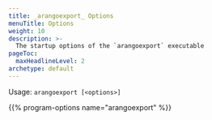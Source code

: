 ```yaml
---
title: _arangoexport_ Options
menuTitle: Options
weight: 10
description: >-
  The startup options of the `arangoexport` executable
pageToc:
  maxHeadlineLevel: 2
archetype: default
---
```

Usage: `arangoexport [<options>]`

{{% program-options name="arangoexport" %}}

